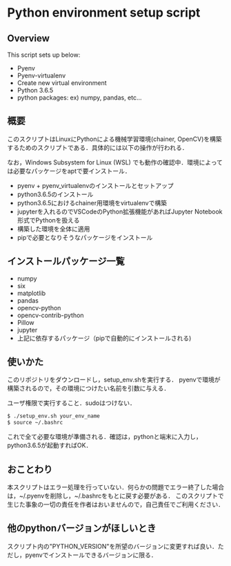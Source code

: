 Python environment setup script
=====

## Overview
This script sets up below:

- Pyenv
- Pyenv-virtualenv
- Create new virtual environment
- Python 3.6.5
- python packages: ex) numpy, pandas, etc...

## 概要
このスクリプトはLinuxにPythonによる機械学習環境(chainer, OpenCV)を構築するためのスクリプトである．具体的には以下の操作が行われる．

なお，Windows Subsystem for Linux (WSL) でも動作の確認中．環境によっては必要なパッケージをaptで要インストール．

- pyenv + pyenv_virtualenvのインストールとセットアップ
- python3.6.5のインストール
- python3.6.5におけるchainer用環境をvirtualenvで構築
- jupyterを入れるのでVSCodeのPython拡張機能があればJupyter Notebook形式でPythonを扱える
- 構築した環境を全体に適用
- pipで必要となりそうなパッケージをインストール

## インストールパッケージ一覧
- numpy
- six
- matplotlib
- pandas
- opencv-python
- opencv-contrib-python
- Pillow
- jupyter
- 上記に依存するパッケージ（pipで自動的にインストールされる)

## 使いかた
このリポジトリをダウンロードし，setup_env.shを実行する．
pyenvで環境が構築されるので，その環境につけたい名前を引数に与える．

ユーザ権限で実行すること．sudoはつけない．

```sh
$ ./setup_env.sh your_env_name
$ source ~/.bashrc
```
これで全て必要な環境が準備される．確認は，pythonと端末に入力し，python3.6.5が起動すればOK．

## おことわり
本スクリプトはエラー処理を行っていない．何らかの問題でエラー終了した場合は，~/.pyenvを削除し，~/.bashrcをもとに戻す必要がある．
このスクリプトで生じた事象の一切の責任を作者はおいませんので，自己責任でご利用ください．

## 他のpythonバージョンがほしいとき
スクリプト内の"PYTHON_VERSION"を所望のバージョンに変更すれば良い．ただし，pyenvでインストールできるバージョンに限る．